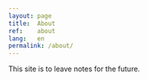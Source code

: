 ```yaml
---
layout: page
title:  About
ref:    about
lang:   en
permalink: /about/
---
```


This site is to leave notes for the future.
